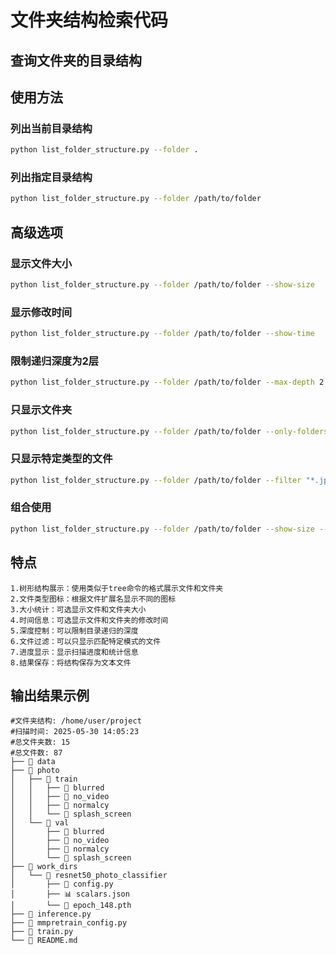 # 文件夹结构检索代码

## 查询文件夹的目录结构

## 使用方法

### 列出当前目录结构

```bash
python list_folder_structure.py --folder .
```

### 列出指定目录结构
```bash
python list_folder_structure.py --folder /path/to/folder
```

## 高级选项
### 显示文件大小
```bash
python list_folder_structure.py --folder /path/to/folder --show-size
```

### 显示修改时间
```bash
python list_folder_structure.py --folder /path/to/folder --show-time
```

### 限制递归深度为2层
```bash
python list_folder_structure.py --folder /path/to/folder --max-depth 2
```

### 只显示文件夹
```bash
python list_folder_structure.py --folder /path/to/folder --only-folders
```

### 只显示特定类型的文件
```bash
python list_folder_structure.py --folder /path/to/folder --filter "*.jpg"
```

### 组合使用
```bash
python list_folder_structure.py --folder /path/to/folder --show-size --show-time --max-depth 3
```

## 特点
```plaintext
1.树形结构展示：使用类似于tree命令的格式展示文件和文件夹
2.文件类型图标：根据文件扩展名显示不同的图标
3.大小统计：可选显示文件和文件夹大小
4.时间信息：可选显示文件和文件夹的修改时间
5.深度控制：可以限制目录递归的深度
6.文件过滤：可以只显示匹配特定模式的文件
7.进度显示：显示扫描进度和统计信息
8.结果保存：将结构保存为文本文件
```

## 输出结果示例
```plaintext
#文件夹结构: /home/user/project 
#扫描时间: 2025-05-30 14:05:23
#总文件夹数: 15
#总文件数: 87
├── 📁 data
├── 📁 photo
│   ├── 📁 train
│   │   ├── 📁 blurred
│   │   ├── 📁 no_video
│   │   ├── 📁 normalcy
│   │   └── 📁 splash_screen
│   └── 📁 val
│       ├── 📁 blurred
│       ├── 📁 no_video
│       ├── 📁 normalcy
│       └── 📁 splash_screen
├── 📁 work_dirs
│   └── 📁 resnet50_photo_classifier
│       ├── 📄 config.py
│       ├── 📊 scalars.json
│       └── 📝 epoch_148.pth
├── 📝 inference.py
├── 📝 mmpretrain_config.py
├── 📝 train.py
└── 📑 README.md
```
